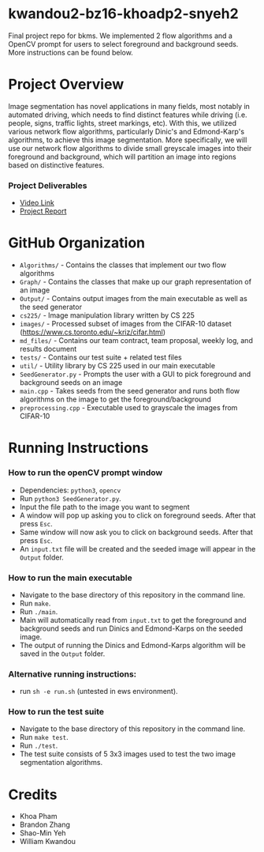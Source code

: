 # kwandou2-bz16-khoadp2-snyeh2
Final project repo for bkms. We implemented 2 flow algorithms and a OpenCV prompt for users to select foreground and background seeds. More instructions can be found below.

# Project Overview

Image segmentation has novel applications in many fields, most notably in automated driving, which needs to find distinct features while driving (i.e. people, signs, traffic lights, street markings, etc). With this, we utilized various network flow algorithms, particularly Dinic's and Edmond-Karp's algorithms, to achieve this image segmentation. More specifically, we will use our network flow algorithms to divide small greyscale images into their foreground and background, which will partition an image into regions based on distinctive features. 

### Project Deliverables

* [Video Link](https://drive.google.com/file/d/1WAbGxi_hMabwwfRPrT-8GOaEE79-zblx/view?usp=sharing)
* [Project Report](https://github-dev.cs.illinois.edu/cs225-sp22/kwandou2-bz16-khoadp2-snyeh2/blob/main/md_files/results.md)

# GitHub Organization
* `Algorithms/` - Contains the classes that implement our two flow algorithms
* `Graph/` - Contains the classes that make up our graph representation of an image
* `Output/` - Contains output images from the main executable as well as the seed generator
* `cs225/` - Image manipulation library written by CS 225
* `images/` - Processed subset of images from the CIFAR-10 dataset (https://www.cs.toronto.edu/~kriz/cifar.html)
* `md_files/` - Contains our team contract, team proposal, weekly log, and results document
* `tests/` - Contains our test suite + related test files
* `util/` - Utility library by CS 225 used in our main executable
* `SeedGenerator.py` - Prompts the user with a GUI to pick foreground and background seeds on an image
* `main.cpp` - Takes seeds from the seed generator and runs both flow algorithms on the image to get the foreground/background
* `preprocessing.cpp` - Executable used to grayscale the images from CIFAR-10

# Running Instructions
### How to run the openCV prompt window
* Dependencies: `python3`, `opencv`
* Run `python3 SeedGenerator.py`.
* Input the file path to the image you want to segment
* A window will pop up asking you to click on foreground seeds. After that press `Esc`.
* Same window will now ask you to click on background seeds. After that press `Esc`.
* An `input.txt` file will be created and the seeded image will appear in the `Output` folder.

### How to run the main executable
* Navigate to the base directory of this repository in the command line.
* Run `make`.
* Run `./main`.
* Main will automatically read from `input.txt` to get the foreground and background seeds and run Dinics and Edmond-Karps on the seeded image.
* The output of running the Dinics and Edmond-Karps algorithm will be saved in the `Output` folder.

### Alternative running instructions:
* run `sh -e run.sh` (untested in ews environment).

### How to run the test suite
* Navigate to the base directory of this repository in the command line.
* Run `make test`.
* Run `./test`.
* The test suite consists of 5 3x3 images used to test the two image segmentation algorithms.

# Credits
* Khoa Pham
* Brandon Zhang
* Shao-Min Yeh
* William Kwandou
